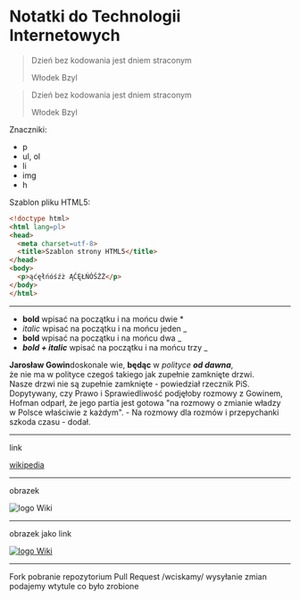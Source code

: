 # Notatki do Technologii Internetowych

<blockquote>
<p>Dzień bez kodowania jest dniem straconym<br>
<p>Włodek Bzyl
</blockquote>

> Dzień bez kodowania jest dniem straconym
>
> Włodek Bzyl

Znaczniki:

* p
* ul, ol
 * li
* img
* h

Szablon pliku HTML5:

```html
<!doctype html>
<html lang=pl>
<head>
  <meta charset=utf-8>
  <title>Szablon strony HTML5</title>
</head>
<body>
  <p>ąćęłńóśźż ĄĆĘŁŃÓŚŹŻ</p>
</body>
</html>
```
***

* **bold**      wpisać na początku i na mońcu dwie * 
* _italic_        wpisać na początku i na mońcu jeden _
* __bold__      wpisać na początku i na mońcu dwa _
* ___bold + italic___    wpisać na początku i na mońcu  trzy _

 **Jarosław Gowin**doskonale wie, __będąc__ w _polityce_ ___od dawna___, <br>że nie ma w polityce 
 czegoś takiego jak zupełnie zamknięte drzwi. <br>Nasze drzwi nie są zupełnie zamknięte - powiedział 
 rzecznik PiS. <br>Dopytywany, czy Prawo i Sprawiedliwość podjęłoby rozmowy z Gowinem, <br>Hofman odparł, 
 że jego partia jest gotowa "na rozmowy o zmianie władzy<br> w Polsce właściwie z każdym". - Na rozmowy 
 dla rozmów i przepychanki szkoda czasu - dodał.
 
 * * *
 
 link
 
 [wikipedia](http://www.wikipedia.org/)
 
 ***
 obrazek

![logo Wiki](http://upload.wikimedia.org/wikipedia/commons/6/63/Wikipedia-logo.png)

***
obrazek jako link

 [![logo Wiki](http://upload.wikimedia.org/wikipedia/commons/6/63/Wikipedia-logo.png)](http://www.wikipedia.org/)
***
Fork pobranie repozytorium
Pull Request /wciskamy/ 
wysyłanie zmian
podajemy wtytule co było zrobione
